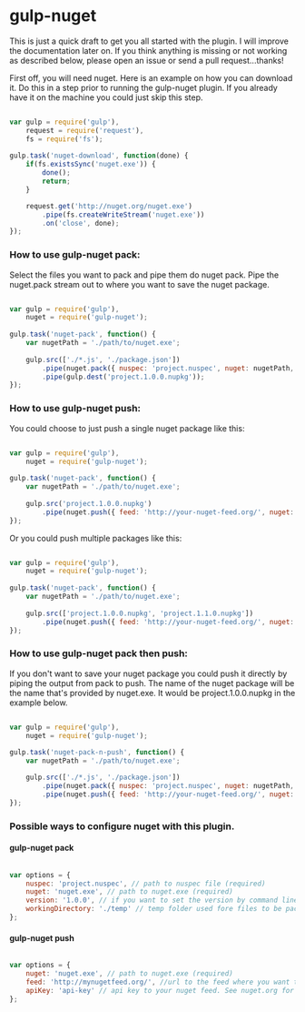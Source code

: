 gulp-nuget
==========
This is just a quick draft to get you all started with the plugin. I will improve the documentation later on. If you think anything is missing or not working as described below, please open an issue or send a pull request...thanks!

First off, you will need nuget. Here is an example on how you can download it. Do this in a step prior to running the gulp-nuget plugin. If you already have it on the machine you could just skip this step.

```javascript

var gulp = require('gulp'),
    request = require('request'),
    fs = require('fs');
    
gulp.task('nuget-download', function(done) {
    if(fs.existsSync('nuget.exe')) {
        done();
        return;
    }

    request.get('http://nuget.org/nuget.exe')
        .pipe(fs.createWriteStream('nuget.exe'))
        .on('close', done);
});

```

### How to use gulp-nuget pack:

Select the files you want to pack and pipe them do nuget pack. Pipe the nuget.pack stream out to where you want to save the nuget package.

```javascript

var gulp = require('gulp'),
    nuget = require('gulp-nuget');
    
gulp.task('nuget-pack', function() {
    var nugetPath = './path/to/nuget.exe';
    
    gulp.src(['./*.js', './package.json'])
        .pipe(nuget.pack({ nuspec: 'project.nuspec', nuget: nugetPath, version: '1.0.0' }))
        .pipe(gulp.dest('project.1.0.0.nupkg'));
});

```

### How to use gulp-nuget push:

You could choose to just push a single nuget package like this:

```javascript

var gulp = require('gulp'),
    nuget = require('gulp-nuget');
    
gulp.task('nuget-pack', function() {
    var nugetPath = './path/to/nuget.exe';
    
    gulp.src('project.1.0.0.nupkg')
        .pipe(nuget.push({ feed: 'http://your-nuget-feed.org/', nuget: nugetPath, apiKey: 'secret-key-goes-here' }));
});

```

Or you could push multiple packages like this:

```javascript

var gulp = require('gulp'),
    nuget = require('gulp-nuget');
    
gulp.task('nuget-pack', function() {
    var nugetPath = './path/to/nuget.exe';
    
    gulp.src(['project.1.0.0.nupkg', 'project.1.1.0.nupkg'])
        .pipe(nuget.push({ feed: 'http://your-nuget-feed.org/', nuget: nugetPath, apiKey: 'secret-key-goes-here' }));
});

```

### How to use gulp-nuget pack then push:

If you don't want to save your nuget package you could push it directly by piping the output from pack to push. The name of the nuget package will be the name that's provided by nuget.exe. It would be project.1.0.0.nupkg in the example below.

```javascript

var gulp = require('gulp'),
    nuget = require('gulp-nuget');
    
gulp.task('nuget-pack-n-push', function() {
    var nugetPath = './path/to/nuget.exe';

    gulp.src(['./*.js', './package.json'])
        .pipe(nuget.pack({ nuspec: 'project.nuspec', nuget: nugetPath, version: '1.0.0' }))
        .pipe(nuget.push({ feed: 'http://your-nuget-feed.org/', nuget: nugetPath, apiKey: 'secret-key-goes-here' }));
});

```

### Possible ways to configure nuget with this plugin.

#### gulp-nuget pack

```javascript

var options = {
    nuspec: 'project.nuspec', // path to nuspec file (required)
    nuget: 'nuget.exe', // path to nuget.exe (required)
    version: '1.0.0', // if you want to set the version by command line (not required).
    workingDirectory: './temp' // temp folder used fore files to be packed. (not required - default: ./publish)
};

```

#### gulp-nuget push

```javascript

var options = {
    nuget: 'nuget.exe', // path to nuget.exe (required)
    feed: 'http://mynugetfeed.org/', //url to the feed where you want to publish your nuget package (required)
    apiKey: 'api-key' // api key to your nuget feed. See nuget.org for other ways to set this key (not required).
};

```
